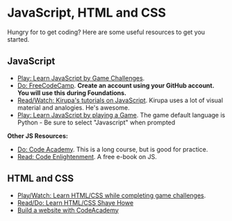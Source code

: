 # JavaScript, HTML and CSS

Hungry for to get coding? Here are some useful resources to get you started.

## JavaScript
- [Play: Learn JavaScript by Game Challenges](https://www.codeavengers.com/).
- [Do: FreeCodeCamp](http://www.freecodecamp.com/). __Create an account using your GitHub account. You will use this during Foundations.__
- [Read/Watch: Kirupa's tutorials on JavaScript](http://www.kirupa.com/javascript_basics/index.htm). Kirupa uses a lot of visual material and analogies. He's awesome.
- [Play: Learn JavaScript by playing a Game](http://codecombat.com/play). The game default language is Python - Be sure to select "Javascript" when prompted

**Other JS Resources:**
- [Do: Code Academy](https://www.codecademy.com/learn/javascript). This is a long course, but is good for practice.
- [Read: Code Enlightenment](http://www.javascriptenlightenment.com/JavaScript_Enlightenment.pdf). A free e-book on JS.


## HTML and CSS
- [Play/Watch: Learn HTML/CSS while completing game challenges](https://www.codeavengers.com/web).
- [Read/Do: Learn HTML/CSS Shaye Howe](http://learn.shayhowe.com/html-css/)
- [Build a website with CodeAcademy](https://www.codecademy.com/learn/web)


